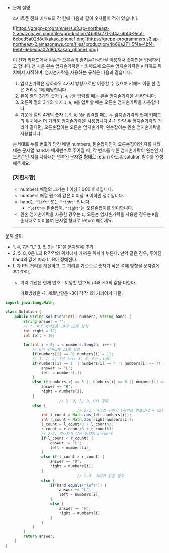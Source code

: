 - 문제 설명

    스마트폰 전화 키패드의 각 칸에 다음과 같이 숫자들이 적혀 있습니다.

    ![https://grepp-programmers.s3.ap-northeast-2.amazonaws.com/files/production/4b69a271-5f4a-4bf4-9ebf-6ebed5a02d8d/kakao_phone1.png](https://grepp-programmers.s3.ap-northeast-2.amazonaws.com/files/production/4b69a271-5f4a-4bf4-9ebf-6ebed5a02d8d/kakao_phone1.png)

    이 전화 키패드에서 왼손과 오른손의 엄지손가락만을 이용해서 숫자만을 입력하려고 합니다.맨 처음 왼손 엄지손가락은 `*` 키패드에 오른손 엄지손가락은 `#` 키패드 위치에서 시작하며, 엄지손가락을 사용하는 규칙은 다음과 같습니다.

    1. 엄지손가락은 상하좌우 4가지 방향으로만 이동할 수 있으며 키패드 이동 한 칸은 거리로 1에 해당합니다.
    2. 왼쪽 열의 3개의 숫자 `1`, `4`, `7`을 입력할 때는 왼손 엄지손가락을 사용합니다.
    3. 오른쪽 열의 3개의 숫자 `3`, `6`, `9`를 입력할 때는 오른손 엄지손가락을 사용합니다.
    4. 가운데 열의 4개의 숫자 `2`, `5`, `8`, `0`을 입력할 때는 두 엄지손가락의 현재 키패드의 위치에서 더 가까운 엄지손가락을 사용합니다.4-1. 만약 두 엄지손가락의 거리가 같다면, 오른손잡이는 오른손 엄지손가락, 왼손잡이는 왼손 엄지손가락을 사용합니다.

    순서대로 누를 번호가 담긴 배열 numbers, 왼손잡이인지 오른손잡이인 지를 나타내는 문자열 hand가 매개변수로 주어질 때, 각 번호를 누른 엄지손가락이 왼손인 지 오른손인 지를 나타내는 연속된 문자열 형태로 return 하도록 solution 함수를 완성해주세요.

    ### **[제한사항]**

    - numbers 배열의 크기는 1 이상 1,000 이하입니다.
    - numbers 배열 원소의 값은 0 이상 9 이하인 정수입니다.
    - hand는 `"left"` 또는 `"right"` 입니다.
        - `"left"`는 왼손잡이, `"right"`는 오른손잡이를 의미합니다.
    - 왼손 엄지손가락을 사용한 경우는 `L`, 오른손 엄지손가락을 사용한 경우는 `R`을 순서대로 이어붙여 문자열 형태로 return 해주세요.

    ---


문제 풀이

- 1, 4, 7은 "L" 3, 6, 9는 "R"을 문자열에 추가
- 2, 5, 8, 0은 L과 R 각각의 위치에서 가까운 위치가 누른다. 만약 같은 경우, 주어진 hand의 값에 따라 L, R이 정해진다.
- L 과 R의 거리를 계산하고, 그 거리를 기준으로 숫자가 작은 쪽에 방향을 문자열에 추가한다.
    - 거리 계산은 현재 번호 - 이동할 번호의 /3과 %3의 값을 더한다.

        가로방향은 -1, 세로방향은 -3이 각각 1의 거리이기 때문.  

```java
import java.lang.Math;

class Solution {
    public String solution(int[] numbers, String hand) {
        String answer = "";
        // *, #의 위치값을 10과 12로 설정 
        int right = 12;
        int left = 10;
        
        for(int i = 0; i < numbers.length; i++) {
            // 0의 위치값을 11로 설정
            if(numbers[i] == 0) numbers[i] = 11;
            // 1. 1, 4, 7은 left 3, 6, 9는 right
            if(numbers[i] == 1 || numbers[i] == 4 || numbers[i] == 7) {
                answer += "L";
                left = numbers[i];
            }
            else if(numbers[i] == 3 || numbers[i] == 6 || numbers[i] == 9) {
                answer += "R";
                right = numbers[i];
            }
						// 2. 2, 5, 8, 0의 경우 
            else {
								// 2-1. 거리값 구하기 (위치값-번호값/3 + %3)
                int l_count = Math.abs(left-numbers[i]);
                int r_count = Math.abs(right-numbers[i]);
                l_count = l_count/3 + l_count%3;
                r_count = r_count/3 + r_count%3;
                // 2-2. 거리차가 작은 방향에 answer+ 
                if(l_count < r_count) {
                    answer += "L";
                    left = numbers[i];
                }
                else if(l_count > r_count) {
                    answer += "R";
                    right = numbers[i];
                }
								// 2-3. 거리가 같은 경우
                else {
                    if(hand.equals("left")) {
                        answer += "L";
                        left = numbers[i];
                    }
                    else {
                        answer += "R";
                        right = numbers[i];
                    }
                }
            }
        }        
        return answer;
    }
}
```
